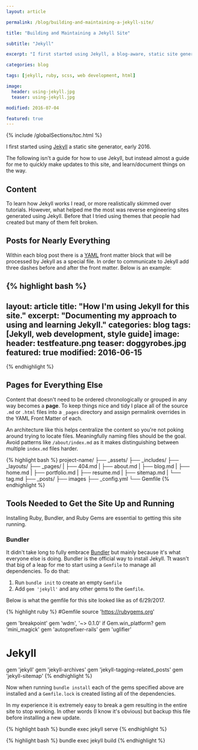 ```yaml
---
layout: article

permalink: /blog/building-and-maintaining-a-jekyll-site/

title: "Building and Maintaining a Jekyll Site"

subtitle: "Jekyll"

excerpt: "I first started using Jekyll, a blog-aware, static site generator, early 2016. Being a static site means that said site is delivered to the user exactly as stored, in contrast to dynamic sites which are generated by a web application. This ongoing post serves as a reference for me to quickly make modifications to this site."

categories: blog

tags: [jekyll, ruby, scss, web development, html]

image:
  header: using-jekyll.jpg
  teaser: using-jekyll.jpg

modified: 2016-07-04

featured: true
---
```


{% include /globalSections/toc.html %}

I first started using <a href="http://jekyllrb.com/">Jekyll</a> a static site generator, early 2016.

The following isn't a guide for how to use Jekyll, but instead almost a guide for me to quickly make updates to this site, and learn/document things on the way.

## Content

To learn how Jekyll works I read, or more realistically skimmed over tutorials. However, what helped me the most was reverse engineering sites generated using Jekyll. Before that I tried using themes that people had created but many of them felt broken.

## Posts for Nearly Everything

Within each blog post there is a <a href="http://yaml.org/">YAML</a> front matter block that will be processed by Jekyll as a special file. In order to communicate to Jekyll add three dashes before and after the front matter. Below is an example:

{% highlight bash %}
---
layout: article
title: "How I'm using Jekyll for this site."
excerpt: "Documenting my approach to using and learning Jekyll."
categories: blog
tags: [Jekyll, web development, style guide]
image:
  header: testfeature.png
  teaser: doggyrobes.jpg
featured: true
modified: 2016-06-15
---
{% endhighlight %}

## Pages for Everything Else

Content that doesn't need to be ordered chronologically or grouped in any way becomes a **page**. To keep things nice and tidy I place all of the source `.md` or `.html` files into a `_pages` directory and assign permalink overrides in the YAML Front Matter of each.

An architecture like this helps centralize the content so you're not poking around trying to locate files. Meaningfully naming files should be the goal. Avoid patterns like `/about/index.md` as it makes distinguishing between multiple `index.md` files harder.


{% highlight bash %}
    project-name/
    ├── _assets/
    ├── _includes/
    ├── _layouts/
    ├── _pages/
    |   ├── 404.md
    |   ├── about.md
    |   ├── blog.md
    |   ├── home.md
    |   ├── portfolio.md
    |   ├── resume.md
    |   ├── sitemap.md
    |   └── tag.md
    ├── _posts/
    ├── images
    ├── _config.yml
    └── Gemfile
{% endhighlight %}


## Tools Needed to Get the Site Up and Running

Installing Ruby, Bundler, and Ruby Gems are essential to getting this site running.

### Bundler

It didn't take long to fully embrace [Bundler](http://bundler.io/) but mainly because it's what everyone else is doing. Bundler is the official way to install Jekyll. Tt wasn't that big of a leap for me to start using a `Gemfile` to manage all dependencies. To do that:

1. Run `bundle init` to create an empty `Gemfile`
2. Add `gem 'jekyll'` and any other gems to the `Gemfile`.

Below is what the gemfile for this site looked like as of 6/29/2017.

{% highlight ruby %}
#Gemfile
source 'https://rubygems.org'

gem 'breakpoint'
gem 'wdm', '~> 0.1.0' if Gem.win_platform?
gem 'mini_magick'
gem 'autoprefixer-rails'
gem 'uglifier'

# Jekyll
gem 'jekyll'
gem 'jekyll-archives'
gem 'jekyll-tagging-related_posts'
gem 'jekyll-sitemap'
{% endhighlight %}

Now when running `bundle install` each of the gems specified above are installed and a `Gemfile.lock` is created listing all of the dependencies.

In my experience it is extremely easy to break a gem resulting in the entire site to stop working. In other words (I know it's obvious) but backup this file before installing a new update.

{% highlight bash %}
bundle exec jekyll serve
{% endhighlight %}

{% highlight bash %}
bundle exec jekyll build
{% endhighlight %}